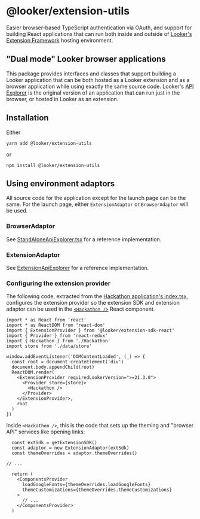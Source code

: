 # @looker/extension-utils

Easier browser-based TypeScript authentication via OAuth, and support for building React applications that can run both inside and outside of [Looker's Extension Framework](https://docs.looker.com/data-modeling/extension-framework/extension-framework-intro) hosting environment.

## "Dual mode" Looker browser applications

This package provides interfaces and classes that support building a Looker application that can be both hosted as
a Looker extension and as a browser application while using exactly the same source code. Looker's [API Explorer](https://github.com/looker-open-source/sdk-codegen/tree/main/packages/api-explorer)
is the original version of an application that can run just in the browser, or hosted in Looker as an extension.

## Installation

Either

```shell
yarn add @looker/extension-utils
```

or

```shell
npm install @looker/extension-utils
```

## Using environment adaptors

All source code for the application except for the launch page can be the same. For the launch page, either `ExtensionAdaptor` or `BrowserAdaptor` will be used.

### BrowserAdaptor

See [StandAloneApiExplorer.tsx](https://github.com/looker-open-source/sdk-codegen/tree/main/packages/api-explorer/src/StandAloneApiExplorer.tsx) for a reference implementation.

### ExtensionAdaptor

See [ExtensionApiExplorer](https://github.com/looker-open-source/sdk-codegen/tree/main/packages/extension-api-explorer/src/ExtensionApiExplorer.tsx) for a reference implementation.

### Configuring the extension provider

The following code, extracted from the [Hackathon application's index.tsx](https://github.com/looker-open-source/sdk-codegen/tree/main/packages/hackathon/src/index.tsx),
configures the extension provider so the extension SDK and extension adaptor can be used in the [`<Hackathon />`](https://github.com/looker-open-source/sdk-codegen/tree/main/packages/hackathon/src/Hackathon.tsx) React component.

```tsx
import * as React from 'react'
import * as ReactDOM from 'react-dom'
import { ExtensionProvider } from '@looker/extension-sdk-react'
import { Provider } from 'react-redux'
import { Hackathon } from './Hackathon'
import store from './data/store'

window.addEventListener('DOMContentLoaded', (_) => {
  const root = document.createElement('div')
  document.body.appendChild(root)
  ReactDOM.render(
    <ExtensionProvider requiredLookerVersion=">=21.3.0">
      <Provider store={store}>
        <Hackathon />
      </Provider>
    </ExtensionProvider>,
    root
  )
})
```

Inside `<Hackathon />`, this is the code that sets up the theming and "browser API" services like opening links:

```tsx
  const extSdk = getExtensionSDK()
  const adaptor = new ExtensionAdaptor(extSdk)
  const themeOverrides = adaptor.themeOverrides()

// ...

  return (
    <ComponentsProvider
      loadGoogleFonts={themeOverrides.loadGoogleFonts}
      themeCustomizations={themeOverrides.themeCustomizations}
    >
      // ...
    </ComponentsProvider>
  )
```
